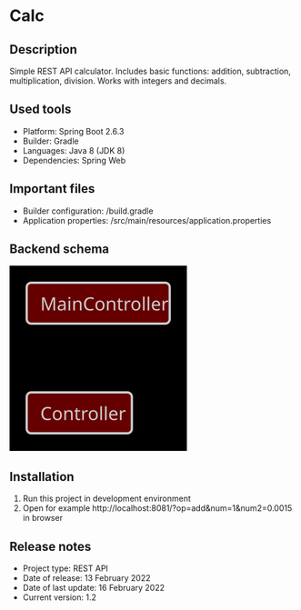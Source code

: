 # Calc

## Description
Simple REST API calculator. Includes basic functions: addition, subtraction, multiplication, division. Works with
integers and decimals.

## Used tools
* Platform: Spring Boot 2.6.3
* Builder: Gradle
* Languages: Java 8 (JDK 8)
* Dependencies: Spring Web

## Important files
* Builder configuration: /build.gradle
* Application properties: /src/main/resources/application.properties

## Backend schema
![Element relationships](readme/back-schema.svg)

## Installation
1. Run this project in development environment
2. Open for example http://localhost:8081/?op=add&num=1&num2=0.0015 in browser

## Release notes
* Project type: REST API
* Date of release: 13 February 2022
* Date of last update: 16 February 2022
* Current version: 1.2
